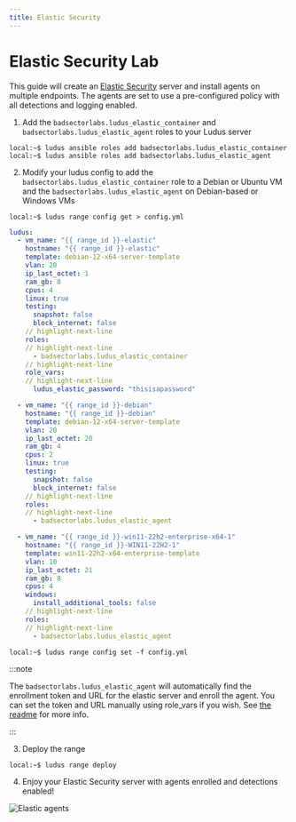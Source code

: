 ```yaml
---
title: Elastic Security
---
```


# Elastic Security Lab

This guide will create an [Elastic Security](https://www.elastic.co/security) server and install agents on multiple endpoints. The agents are set to use a pre-configured policy with all detections and logging enabled.

1. Add the `badsectorlabs.ludus_elastic_container` and `badsectorlabs.ludus_elastic_agent` roles to your Ludus server

```
local:~$ ludus ansible roles add badsectorlabs.ludus_elastic_container
local:~$ ludus ansible roles add badsectorlabs.ludus_elastic_agent
```

2. Modify your ludus config to add the `badsectorlabs.ludus_elastic_container` role to a Debian or Ubuntu VM and the `badsectorlabs.ludus_elastic_agent` on Debian-based or Windows VMs

```
local:~$ ludus range config get > config.yml
```

```yaml title="config.yml"
ludus:
  - vm_name: "{{ range_id }}-elastic"
    hostname: "{{ range_id }}-elastic"
    template: debian-12-x64-server-template
    vlan: 20
    ip_last_octet: 1
    ram_gb: 8
    cpus: 4
    linux: true
    testing:
      snapshot: false
      block_internet: false
    // highlight-next-line
    roles:
    // highlight-next-line
      - badsectorlabs.ludus_elastic_container
    // highlight-next-line
    role_vars:
    // highlight-next-line
      ludus_elastic_password: "thisisapassword"

  - vm_name: "{{ range_id }}-debian"
    hostname: "{{ range_id }}-debian"
    template: debian-12-x64-server-template
    vlan: 20
    ip_last_octet: 20
    ram_gb: 4
    cpus: 2
    linux: true
    testing:
      snapshot: false
      block_internet: false
    // highlight-next-line
    roles:
    // highlight-next-line
      - badsectorlabs.ludus_elastic_agent

  - vm_name: "{{ range_id }}-win11-22h2-enterprise-x64-1"
    hostname: "{{ range_id }}-WIN11-22H2-1"
    template: win11-22h2-x64-enterprise-template
    vlan: 10
    ip_last_octet: 21
    ram_gb: 8
    cpus: 4
    windows:
      install_additional_tools: false
    // highlight-next-line
    roles:
    // highlight-next-line
      - badsectorlabs.ludus_elastic_agent
```

```
local:~$ ludus range config set -f config.yml
```

:::note

The `badsectorlabs.ludus_elastic_agent` will automatically find the enrollment token and URL for the elastic server and enroll the agent.
You can set the token and URL manually using role_vars if you wish. See [the readme](https://github.com/badsectorlabs/ludus_elastic_agent) for more info.

:::

3. Deploy the range

```
local:~$ ludus range deploy
```

4. Enjoy your Elastic Security server with agents enrolled and detections enabled!

![Elastic agents](/img/envs/elastic.png)
